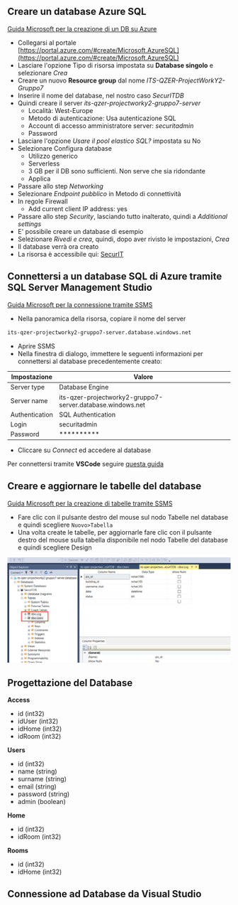 ## Creare un database Azure SQL

[Guida Microsoft per la creazione di un DB su Azure](https://learn.microsoft.com/it-it/azure/azure-sql/database/single-database-create-quickstart?view=azuresql&tabs=azure-portal)

- Collegarsi al portale [https://portal.azure.com/#create/Microsoft.AzureSQL](https://portal.azure.com/#create/Microsoft.AzureSQL)
- Lasciare l'opzione Tipo di risorsa impostata su **Database singolo** e selezionare *Crea*
- Creare un nuovo **Resource group** dal nome *ITS-QZER-ProjectWorkY2-Gruppo7*
- Inserire il nome del database, nel nostro caso *SecurITDB*
- Quindi creare il server *its-qzer-projectworky2-gruppo7-server*
  + Località: West-Europe
  + Metodo di autenticazione: Usa autenticazione SQL
  + Account di accesso amministratore server: *securitadmin*
  + Password
- Lasciare l'opzione *Usare il pool elastico SQL?* impostata su No
- Selezionare Configura database
    + Utilizzo generico
    + Serverless
    + 3 GB per il DB sono sufficienti. Non serve che sia ridondante
    + Applica
- Passare allo step *Networking*
- Selezionare *Endpoint pubblico* in Metodo di connettività
- In regole Firewall
    + Add current client IP address: yes
- Passare allo step *Security*, lasciando tutto inalterato, quindi a *Additional settings*
- E' possibile creare un database di esempio
- Selezionare *Rivedi e crea*, quindi, dopo aver rivisto le impostazioni, *Crea*
- Il database verrà ora creato
- La risorsa è accessibile qui: [SecurIT](https://portal.azure.com/#@tecnicosuperiorekennedy.it/resource/subscriptions/55a9de92-ecad-42a7-9158-e95e8fe213ee/resourceGroups/ITS-QZER-ProjectWorkY2-Gruppo7/providers/Microsoft.Sql/servers/its-qzer-projectworky2-gruppo7-server/databases/SecurITDB/overview)

## Connettersi a un database SQL di Azure tramite SQL Server Management Studio

[Guida Microsoft per la connessione tramite SSMS](https://learn.microsoft.com/it-it/azure/azure-sql/database/connect-query-ssms?view=azuresql)

- Nella panoramica della risorsa, copiare il nome del server
```txt
its-qzer-projectworky2-gruppo7-server.database.windows.net
```
- Aprire SSMS
- Nella finestra di dialogo, immettere le seguenti informazioni per connettersi al database precedentemente creato:

|Impostazione|Valore|
|---|---|
|Server type|Database Engine|
|Server name|its-qzer-projectworky2-gruppo7-server.database.windows.net|
|Authentication|SQL Authentication|
|Login|securitadmin|
|Password|**********|

- Cliccare su *Connect* ed accedere al database

Per connettersi tramite **VSCode** seguire [questa guida](https://learn.microsoft.com/it-it/azure/azure-sql/database/connect-query-vscode?view=azuresql)

## Creare e aggiornare le tabelle del database

[Guida Microsoft per la creazione di tabelle tramite SSMS](https://learn.microsoft.com/it-it/sql/ssms/visual-db-tools/design-tables-visual-database-tools?view=sql-server-ver16)

- Fare clic con il pulsante destro del mouse sul nodo Tabelle nel database e quindi scegliere `Nuovo>Tabella`
- Una volta create le tabelle, per aggiornarle fare clic con il pulsante destro del mouse sulla tabella disponibile nel nodo Tabelle del database e quindi scegliere Design

![tabelle](./asset/db.png)

## Progettazione del Database

**Access**
- id (int32)
- idUser (int32)
- idHome (int32)
- idRoom (int32)

**Users**
- id (int32)
- name (string)
- surname (string)
- email (string)
- password (string)
- admin (boolean)

**Home**
- id (int32)
- idRoom (int32)

**Rooms**
- id (int32)
- idHome (int32)

## Connessione ad Database da Visual Studio


